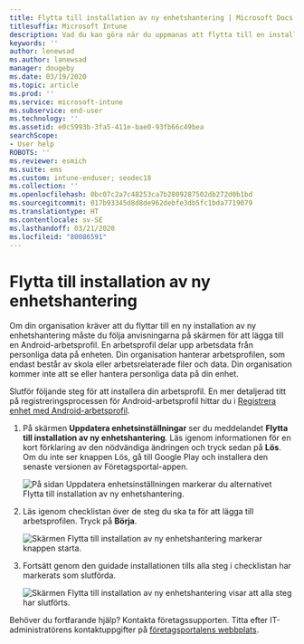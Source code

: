 ```yaml
---
title: Flytta till installation av ny enhetshantering | Microsoft Docs
titlesuffix: Microsoft Intune
description: Vad du kan göra när du uppmanas att flytta till en installation av ny enhetshantering.
keywords: ''
author: lenewsad
ms.author: lanewsad
manager: dougeby
ms.date: 03/19/2020
ms.topic: article
ms.prod: ''
ms.service: microsoft-intune
ms.subservice: end-user
ms.technology: ''
ms.assetid: e0c5993b-3fa5-411e-bae0-93fb66c49bea
searchScope:
- User help
ROBOTS: ''
ms.reviewer: esmich
ms.suite: ems
ms.custom: intune-enduser; seodec18
ms.collection: ''
ms.openlocfilehash: 0bc07c2a7c48253ca7b2809287502db272d0b1bd
ms.sourcegitcommit: 017b93345d8d8de962debfe3db5fc1bda7719079
ms.translationtype: HT
ms.contentlocale: sv-SE
ms.lasthandoff: 03/21/2020
ms.locfileid: "80086591"
---
```

# <a name="move-to-new-device-management-setup"></a>Flytta till installation av ny enhetshantering  

Om din organisation kräver att du flyttar till en ny installation av ny enhetshantering måste du följa anvisningarna på skärmen för att lägga till en Android-arbetsprofil. En arbetsprofil delar upp arbetsdata från personliga data på enheten. Din organisation hanterar arbetsprofilen, som endast består av skola eller arbetsrelaterade filer och data. Din organisation kommer inte att se eller hantera personliga data på din enhet. 

Slutför följande steg för att installera din arbetsprofil. En mer detaljerad titt på registreringsprocessen för Android-arbetsprofil hittar du i [Registrera enhet med Android-arbetsprofil](./enroll-device-android-work-profile.md).  

 1. På skärmen **Uppdatera enhetsinställningar** ser du meddelandet **Flytta till installation av ny enhetshantering**. Läs igenom informationen för en kort förklaring av den nödvändiga ändringen och tryck sedan på **Lös**. Om du inte ser knappen Lös, gå till Google Play och installera den senaste versionen av Företagsportal-appen.  

    ![På sidan **Uppdatera enhetsinställningen** markerar du alternativet Flytta till installation av ny enhetshantering.](./media/intune-company-portal-update-settings.png)  

2. Läs igenom checklistan över de steg du ska ta för att lägga till arbetsprofilen. Tryck på **Börja**. 

    ![Skärmen **Flytta till installation av ny enhetshantering** markerar knappen starta.](./media/company-portal-unfinished-checklist-2003.png)  

3. Fortsätt genom den guidade installationen tills alla steg i checklistan har markerats som slutförda.  

    ![Skärmen **Flytta till installation av ny enhetshantering** visar att alla steg har slutförts.](./media/company-portal-checklist-2003.png)  

Behöver du fortfarande hjälp? Kontakta företagssupporten. Titta efter IT-administratörens kontaktuppgifter på [företagsportalens webbplats](https://go.microsoft.com/fwlink/?linkid=2010980).  
